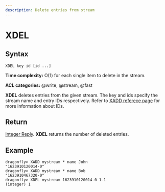 ```yaml
---
description: Delete entries from stream
---
```


# XDEL

## Syntax

    XDEL key id [id ...]

**Time complexity:** O(1) for each single item to delete in the stream.

**ACL categories:** @write, @stream, @fast

**XDEL** deletes entries from the given stream. The key and ids specify
the stream name and entry IDs respectively. Refer to [XADD referece
page](./xadd.md#specifying-id) for more information about IDs.

## Return

[Integer Reply](https://redis.io/docs/reference/protocol-spec/#integers).
**XDEL** returns the number of deleted entries.

## Example

```shell
dragonfly> XADD mystream * name John
"1623910120014-0"
dragonfly> XADD mystream * name Bob
"1623910467320-0"
dragonfly> XDEL mystream 1623910120014-0 1-1
(integer) 1
```
